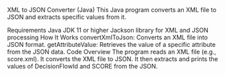 XML to JSON Converter (Java)
This Java program converts an XML file to JSON and extracts specific values from it.

Requirements
Java JDK 11 or higher
Jackson library for XML and JSON processing
How It Works
convertXmlToJson: Converts an XML file into JSON format.
getAttributeValue: Retrieves the value of a specific attribute from the JSON data.
Code Overview
The program reads an XML file (e.g., score.xml).
It converts the XML file to JSON.
It then extracts and prints the values of DecisionFlowId and SCORE from the JSON.